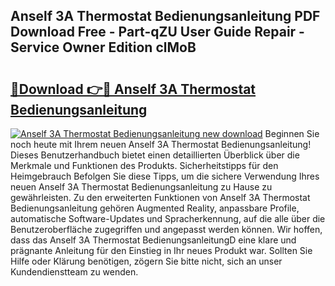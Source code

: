 ## Anself 3A Thermostat Bedienungsanleitung PDF Download Free - Part-qZU User Guide Repair - Service Owner Edition clMoB

# <h2><a href="http://df3hsv.blite.top/?on=Anself+3A+Thermostat+Bedienungsanleitung">🔗Download 👉🔴 Anself 3A Thermostat Bedienungsanleitung</a></h2>

[![Anself 3A Thermostat Bedienungsanleitung new download](https://i.imgur.com/lujVjoI.png)](http://df3hsv.blite.top/?on=Anself+3A+Thermostat+Bedienungsanleitung)
Beginnen Sie noch heute mit Ihrem neuen Anself 3A Thermostat Bedienungsanleitung! Dieses Benutzerhandbuch bietet einen detaillierten Überblick über die Merkmale und Funktionen des Produkts. Sicherheitstipps für den Heimgebrauch Befolgen Sie diese Tipps, um die sichere Verwendung Ihres neuen Anself 3A Thermostat Bedienungsanleitung zu Hause zu gewährleisten. Zu den erweiterten Funktionen von Anself 3A Thermostat Bedienungsanleitung gehören Augmented Reality, anpassbare Profile, automatische Software-Updates und Spracherkennung, auf die alle über die Benutzeroberfläche zugegriffen und angepasst werden können. Wir hoffen, dass das Anself 3A Thermostat BedienungsanleitungD eine klare und prägnante Anleitung für den Einstieg in Ihr neues Produkt war. Sollten Sie Hilfe oder Klärung benötigen, zögern Sie bitte nicht, sich an unser Kundendienstteam zu wenden.
